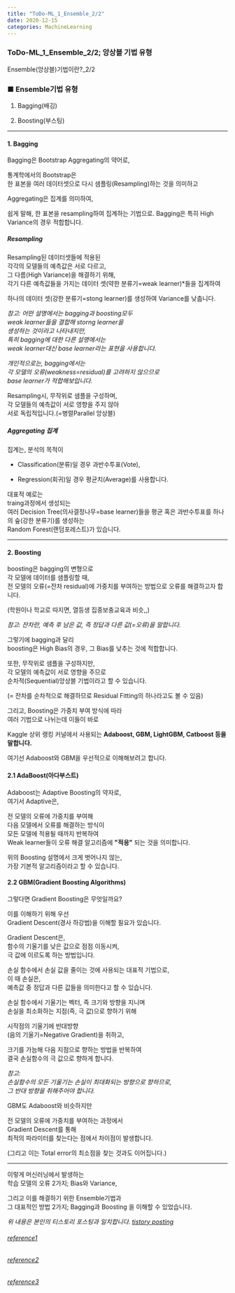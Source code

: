 ```yaml
---
title: "ToDo-ML_1_Ensemble_2/2"
date: 2020-12-15
categories: MachineLearning  
---
```


### ToDo-ML_1_Ensemble_2/2; 앙상블 기법 유형 

Ensemble(앙상블)기법이란?_2/2

### ■ Ensemble기법 유형

1. Bagging(배깅)

2. Boosting(부스팅)

-------------

#### 1. Bagging


Bagging은 Bootstrap Aggregating의 약어로,<br>

통계학에서의 Bootstrap은<br> 
한 표본을 여러 데이터셋으로 다시 샘플링(Resampling)하는 것을 의미하고

Aggregating은 집계를 의미하여,<br>

쉽게 말해, 한 표본을 resampling하여 집계하는 기법으로.
Bagging은 특히 High Variance의 경우 적합합니다.<br>

##### Resampling
Resampling된 데이터셋들에 적용된<br> 
각각의 모델들의 예측값은 서로 다르고,<br>
그 다름(High Variance)을 해결하기 위해,<br>
각기 다른 예측값들을 가지는 데이터 셋(약한 분류기=weak learner)*들을 집계하여

하나의 데이터 셋(강한 분류기=stong learner)를 생성하여 Variance를 낮춥니다.


*참고: 어떤 설명에서는 bagging과 boosting모두*<br>
*weak learner들을 결합해 storng learner을*<br>
*생성하는 것이라고 나타내지만,*<br>
*특히 bagging에 대한 다른 설명에서는*<br>
*weak learner대신 base learner라는 표현을 사용합니다.*

*개인적으로는, bagging에서는*<br> 
*각 모델의 오류(weakness=residual)를 고려하지 않으므로*<br>
*base learner가 적합해보입니다.*


Resampling시, 
무작위로 샘플을 구성하며,<br>
각 모델들의 예측값이 서로 영향을 주지 않아<br>
서로 독립적입니다.(=병렬Parallel 앙상블)


##### Aggregating 집계

집계는, 분석의 목적이<br>
- Classification(분류)일 경우 과반수투표(Vote),<br>

- Regression(회귀)일 경우 평균치(Average)를 사용합니다.

대표적 예로는<br> 
traing과정에서 생성되는<br> 
여러 Decision Tree(의사결정나무=base learner)들을 
평균 혹은 과반수투표를 하나의 숲(강한 분류기)를 생성하는<br>
Random Forest(랜덤포레스트)가 있습니다.

-------------

#### 2. Boosting


boosting은 bagging의 변형으로<br>
각 모델에 데이터를 샘플링할 때, <br>
전 모델의 오류(=잔차 residual)에 
가중치를 부여하는 방법으로 오류를 해결하고자 합니다. 

(학원이나 학교로 따지면, 열등생 집중보충교육과 비슷,,)

*참고: 잔차란, 예측 후 남은 값, 즉 정답과 다른 값(=오류)을 말합니다.*

그렇기에 bagging과 달리<br>
boosting은 High Bias의 경우, 그 Bias를 낮추는 것에 적합합니다. 

또한, 무작위로 샘플을 구성하지만,<br> 
각 모델의 예측값이 서로 영향을 주므로<br>
순차적(Sequential)앙상블 기법이라고 할 수 있습니다.<br>

(= 잔차를 순차적으로 해결하므로 Residual Fitting의 하나라고도 볼 수 있음)


그리고, Boosting은 가중치 부여 방식에 따라<br>
여러 기법으로 나뉘는데 이들이 바로<br>

Kaggle 상위 랭킹 커널에서 사용되는
**Adaboost, GBM, LightGBM, Catboost 등을 말합니다.** 

여기선 Adaboost와 GBM을 우선적으로 이해해보려고 합니다.


#### 2.1 AdaBoost(아다부스트)

Adaboost는 Adaptive Boosting의 약자로,<br>
여기서 Adaptive은,<br>

전 모델의 오류에 가중치를 부여해<br>
다음 모델에서 오류를 해결하는 방식이<br>
모든 모델에 적용될 때까지 반복하여<br>
Weak learner들이 오류 해결 알고리즘에 **"적응"** 되는 것을 의미합니다.


위의 Boosting 설명에서 크게 벗어나지 않는,<br>
가장 기본적 알고리즘이라고 할 수 있습니다.

#### 2.2 GBM(Gradient Boosting Algorithms)

그렇다면 Gradient Boosting은 무엇일까요?

이를 이해하기 위해 우선<br>
Gradient Descent(경사 하강법)을 이해할 필요가 있습니다.

Gradient Descent은,<br>
함수의 기울기를 낮은 값으로 점점 이동시켜,<br>
극 값에 이르도록 하는 방법입니다.

손실 함수에서 손실 값을 줄이는 것에 사용되는 대표적 기법으로,<br> 
이 때 손실은, <br>
예측값 중 정답과 다른 값들을 의미한다고 할 수 있습니다. 


손실 함수에서 기울기는 벡터, 즉 크기와 방향을 지니며<br>
손실을 최소화하는 지점(즉, 극 값)으로 향하기 위해

시작점의 기울기에 반대방향<br>
(음의 기울기=Negative Gradient)을 취하고,

크기를 가늠해 다음 지점으로 향하는 방법을 반복하여<br>
결국 손실함수의 극 값으로 향하게 합니다.  

*참고: <br>
손실함수의 모든 기울기는 손실이 최대화되는 방향으로 향하므로,*<br>
*그 반대 방향을 취해주어야 합니다.*


GBM도 Adaboost와 비슷하지만

전 모델의 오류에 가중치를 부여하는 과정에서<br>
Gradient Descent를 통해<br>
최적의 파라미터를 찾는다는 점에서 차이점이 발생합니다.<br>

(그리고 이는 Total error의 최소점을 찾는 것과도 이어집니다.)


-------------

이렇게 머신러닝에서 발생하는<br>
학습 모델의 오류 2가지; Bias와 Variance,

그리고 이를 해결하기 위한 Ensemble기법과<br>
그 대표적인 방법 2가지; Bagging과 Boosting 을 이해할 수 있었습니다.

*위 내용은 본인의 티스토리 포스팅과 일치합니다. [tistory posting](https://todo-data.tistory.com/6)*


###### [reference1](https://www.slideshare.net/freepsw/boosting-bagging-vs-boosting)


###### [reference2](https://developers.google.com/machine-learning/crash-course/reducing-loss/gradient-descent?hl=ko)


###### [reference3](https://becominghuman.ai/ensemble-learning-bagging-and-boosting-d20f38be9b1e)
